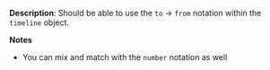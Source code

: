__Description__: Should be able to use the `to` -> `from` notation within the `timeline` object.

__Notes__

+ You can mix and match with the `number` notation as well